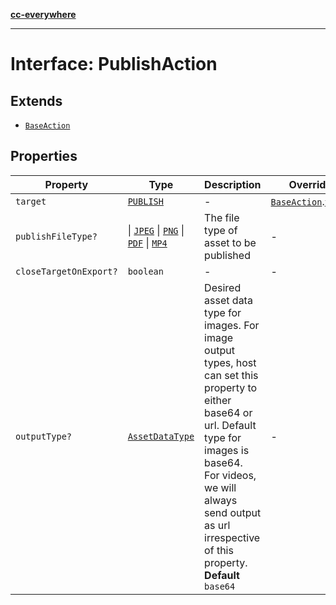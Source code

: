 [**cc-everywhere**](../../../../../index.md)

***

# Interface: PublishAction

## Extends

- [`BaseAction`](../../export-config-types/interfaces/base-action.md)

## Properties

| Property | Type | Description | Overrides |
| ------ | ------ | ------ | ------ |
| <a id="target"></a> `target` | [`PUBLISH`](../../export-config-types/enumerations/publish-target.md#publish) | - | [`BaseAction`](../../export-config-types/interfaces/base-action.md).[`target`](../../export-config-types/interfaces/base-action.md#target) |
| <a id="publishfiletype"></a> `publishFileType?` | \| [`JPEG`](../../asset-types/enumerations/image-file-type.md#jpeg) \| [`PNG`](../../asset-types/enumerations/image-file-type.md#png) \| [`PDF`](../../asset-types/enumerations/pdf-file-type.md#pdf) \| [`MP4`](../../asset-types/enumerations/video-file-type.md#mp4) | The file type of asset to be published | - |
| <a id="closetargetonexport"></a> `closeTargetOnExport?` | `boolean` | - | - |
| <a id="outputtype"></a> `outputType?` | [`AssetDataType`](../../asset-types/enumerations/asset-data-type.md) | Desired asset data type for images. For image output types, host can set this property to either base64 or url. Default type for images is base64. For videos, we will always send output as url irrespective of this property. **Default** `base64` | - |
